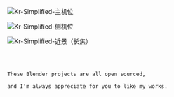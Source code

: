 ![Kr-Simplified-主机位](post/Kr-Simplified/%E4%B8%BB%E6%9C%BA%E4%BD%8D.png)

![Kr-Simplified-侧机位](post/Kr-Simplified/%E4%BE%A7%E6%9C%BA%E4%BD%8D.png)

![Kr-Simplified-近景（长焦）](post/Kr-Simplified/%E8%BF%91%E6%99%AF%EF%BC%88%E9%95%BF%E7%84%A6%EF%BC%89.png)

<br />

```

These Blender projects are all open sourced,

and I'm always appreciate for you to like my works.

```
